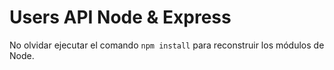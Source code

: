 # Users API Node & Express

No olvidar ejecutar el comando ``` npm install ``` para reconstruir
los módulos de Node.